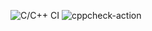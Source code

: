 ![C/C++ CI](https://github.com/rbk13/sampletest/workflows/C/C++%20CI/badge.svg)
![cppcheck-action](https://github.com/rbk13/sampletest/workflows/cppcheck-action/badge.svg)
